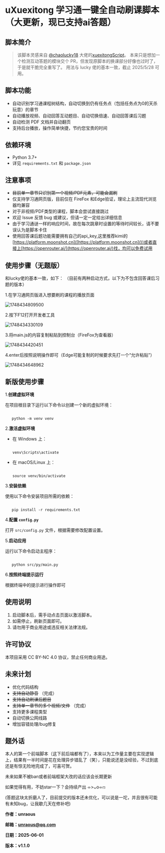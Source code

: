 # uXuexitong 学习通一键全自动刷课脚本（大更新，现已支持ai答题）

## 脚本简介

> 该脚本灵感来自 [@chaolucky18](https://github.com/chaolucky18) 大佬的[xuexitongScript](https://github.com/chaolucky18/xuexitongScript)。
> 本来只是想加一个检测互动答题的模块交个 PR，但发现原脚本的换课部分好像也过时了，于是就干脆完全重写了。
> 用法与 lucky 佬的基本一致，截止 2025/5/28 可用。

## 脚本功能

- 自动识别学习通课程树结构，自动切换到仍有任务点（包括任务点为0的天杀玩意）的章节
- 自动播放视频、自动回答互动题目、自动切换倍速、自动回答课后习题
- 自动检测 PDF 文档并自动翻页
- 支持后台播放，操作简单快捷，节约您宝贵的时间

## 依赖环境

- Python 3.7+
- 详见 `requirements.txt` 和 `package.json`

## 注意事项

- ~~目前单一章节只识别第一个视频/PDF元素，可能会漏刷~~
- 仅支持学习通网页版，目前仅在 FireFox 和Edge验证，理论上主流现代浏览器均兼容
- 对于非视频/PDF类型的课程，脚本会尝试直接跳过
- 欢迎 Issue 反馈 bug 或建议，但请一定一定给出详细信息
- 由于学习通谜一样的响应时间，故在每次跳章时设置的等待时间较长，请不要误认为是脚本卡住
- 使用回答课后题功能需要拥有自己的api_key,这里推荐kimi的[https://platform.moonshot.cn]([https://platform.moonshot.cn]())或者直接上[https://openrouter.ai/](https://openrouter.ai/)找，均可以免费试用

## 使用步骤（无题版）

和lucky佬的基本一致，如下： （目前有两种启动方式，以下为不包含回答课后习题的版本）

1.在学习通网页版进入想要刷的课程的播放页面

![1748434809500](resource/image/README/1748434809500.jpg)

2.按下F12打开开发者工具

![1748434330109](resource/image/README/1748434330109.jpg)

3.将main.js的内容复制粘贴到控制台（FireFox为查看器）

![1748434420451](resource/image/README/1748434420451.jpg)

4.enter后按照说明操作即可（Edge可能复制的时候要求先打一个“允许粘贴”）

![1748434648962](resource/image/README/1748434648962.jpg)

## 新版使用步骤

1.**创建虚拟环境**

   在项目根目录下运行以下命令以创建一个新的虚拟环境：

```

   python -m venv venv

```

2.**激活虚拟环境**

- 在 Windows 上：

  ```

  venv\Scripts\activate

  ```
- 在 macOS/Linux 上：

  ```

  source venv/bin/activate

  ```

3.**安装依赖**

   使用以下命令安装项目所需的依赖：

```

   pip install -r requirements.txt

```

4.**配置 `config.py`**

   打开 `src/config.py` 文件，根据需要修改配置设置。

5.**启动应用**

   运行以下命令启动主程序：

```

   python src/py/main.py

```

6.**按照终端提示运行**

   根据终端中的提示进行操作即可

## 使用说明

1. 启动脚本后，需手动点击页面以激活脚本。
2. 如需停止，刷新页面即可。
3. 请勿用于商业用途或违反相关法律法规。

## 许可协议

本项目采用 CC BY-NC 4.0 协议，禁止任何商业用途。

## 未来计划

- 优化代码结构
- ~~支持自动静音~~ （完成）
- ~~支持自动刷课后题目~~
- ~~支持单一章节的多个视频/文件~~ （完成）
- 支持更多课程类型
- 自动切换公网线路
- 增加容错处理/bug修复

## 题外话

本人的第一个前端脚本（这下前后端都有了），本来以为工作量主要在实现逻辑上，结果有一半时间是花在处理异步错乱了（笑），只能说还是没经验，不过到底还是有惊无险地完成了，可喜可贺。

未来如果不被ban或者前端框架大改的话应该会长期更新

如果觉得有用，不妨star一下？会持续产出 ⌯>ᴗo⌯ಣ

(答题这块太折磨人了，目前提交的版本还未优化，可以说是一坨，并且很有可能有未知bug，让我歇几天在修补吧)

**作者：unraous**

**邮箱：unraous@qq.com**

**日期：2025-06-01**

**版本：v1.1.0**
